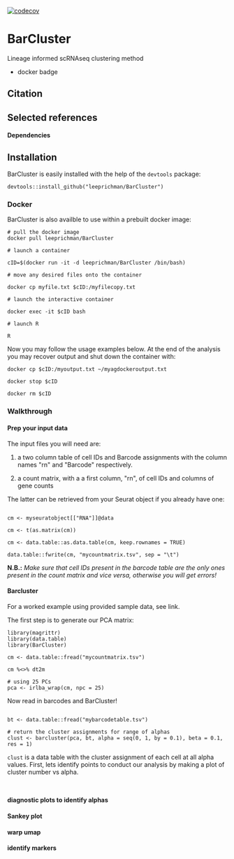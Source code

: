 [![codecov](https://codecov.io/gh/leeprichman/BarCluster/branch/main/graph/badge.svg?token=GBJDQCGAWZ)](https://codecov.io/gh/leeprichman/BarCluster)

# BarCluster
Lineage informed scRNAseq clustering method

  * docker badge

## Citation

## Selected references

#### Dependencies

## Installation

BarCluster is easily installed with the help of the `devtools` package:

```
devtools::install_github("leeprichman/BarCluster")
```

### Docker

BarCluster is also availble to use within a prebuilt docker image:

```
# pull the docker image
docker pull leeprichman/BarCluster

# launch a container

cID=$(docker run -it -d leeprichman/BarCluster /bin/bash)

# move any desired files onto the container

docker cp myfile.txt $cID:/myfilecopy.txt

# launch the interactive container

docker exec -it $cID bash

# launch R

R

```

Now you may follow the usage examples below. At the end of the analysis you may recover output and shut down the container with:

```
docker cp $cID:/myoutput.txt ~/myagdockeroutput.txt

docker stop $cID

docker rm $cID

```

### Walkthrough

#### Prep your input data

The input files you will need are:

 1. a two column table of cell IDs and Barcode assignments with the column names "rn" and "Barcode" respectively.

 2. a count matrix, with a a first column, "rn", of cell IDs and columns of gene counts

The latter can be retrieved from your Seurat object if you already have one:

```

cm <- myseuratobject[["RNA"]]@data

cm <- t(as.matrix(cm))

cm <- data.table::as.data.table(cm, keep.rownames = TRUE)

data.table::fwrite(cm, "mycountmatrix.tsv", sep = "\t")

```

**N.B.:** *Make sure that cell IDs present in the barcode table are the only ones present in the count matrix and vice versa, otherwise you will get errors!*

#### Barcluster

For a worked example using provided sample data, see link.

The first step is to generate our PCA matrix:

```
library(magrittr)
library(data.table)
library(BarCluster)

cm <- data.table::fread("mycountmatrix.tsv")

cm %<>% dt2m

# using 25 PCs
pca <- irlba_wrap(cm, npc = 25)

```

Now read in barcodes and BarCluster!

```

bt <- data.table::fread("mybarcodetable.tsv")

# return the cluster assignments for range of alphas
clust <- barcluster(pca, bt, alpha = seq(0, 1, by = 0.1), beta = 0.1, res = 1)

```

`clust` is a data table with the cluster assignment of each cell at all alpha values. First, lets identify points to conduct our analysis by making a plot of cluster number vs alpha.

```


```

#### diagnostic plots to identify alphas

#### Sankey plot

#### warp umap

#### identify markers

